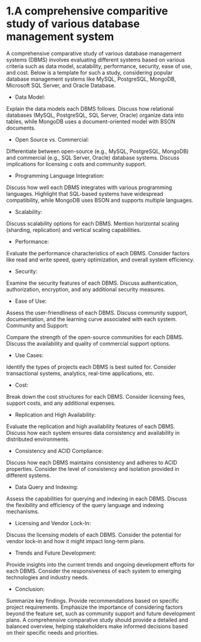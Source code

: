 # 1.A comprehensive comparitive study of various database management system

 A comprehensive comparative study of various database management systems (DBMS) involves evaluating different systems based on various criteria such as data model, scalability, performance, security, ease of use, and cost. Below is a template for such a study, considering popular database management systems like MySQL, PostgreSQL, MongoDB, Microsoft SQL Server, and Oracle Database.

* Data Model:

Explain the data models each DBMS follows.
Discuss how relational databases (MySQL, PostgreSQL, SQL Server, Oracle) organize data into tables, while MongoDB uses a document-oriented model with BSON documents.
 * Open Source vs. Commercial:

Differentiate between open-source (e.g., MySQL, PostgreSQL, MongoDB) and commercial (e.g., SQL Server, Oracle) database systems.
Discuss implications for licensing c osts and community support.
* Programming Language Integration:

Discuss how well each DBMS integrates with various programming languages.
Highlight that SQL-based systems have widespread compatibility, while MongoDB uses BSON and supports multiple languages.
* Scalability:

Discuss scalability options for each DBMS.
Mention horizontal scaling (sharding, replication) and vertical scaling capabilities.
* Performance:

Evaluate the performance characteristics of each DBMS.
Consider factors like read and write speed, query optimization, and overall system efficiency.
* Security:

Examine the security features of each DBMS.
Discuss authentication, authorization, encryption, and any additional security measures.
* Ease of Use:

Assess the user-friendliness of each DBMS.
Discuss community support, documentation, and the learning curve associated with each system.
Community and Support:

Compare the strength of the open-source communities for each DBMS.
Discuss the availability and quality of commercial support options.
* Use Cases:

Identify the types of projects each DBMS is best suited for.
Consider transactional systems, analytics, real-time applications, etc.
* Cost:

Break down the cost structures for each DBMS.
Consider licensing fees, support costs, and any additional expenses.
* Replication and High Availability:

Evaluate the replication and high availability features of each DBMS.
Discuss how each system ensures data consistency and availability in distributed environments.
* Consistency and ACID Compliance:

Discuss how each DBMS maintains consistency and adheres to ACID properties.
Consider the level of consistency and isolation provided in different systems.
* Data Query and Indexing:

Assess the capabilities for querying and indexing in each DBMS.
Discuss the flexibility and efficiency of the query language and indexing mechanisms.
* Licensing and Vendor Lock-In:

Discuss the licensing models of each DBMS.
Consider the potential for vendor lock-in and how it might impact long-term plans.
* Trends and Future Development:

Provide insights into the current trends and ongoing development efforts for each DBMS.
Consider the responsiveness of each system to emerging technologies and industry needs.
* Conclusion:

Summarize key findings.
Provide recommendations based on specific project requirements.
Emphasize the importance of considering factors beyond the feature set, such as community support and future development plans.
A comprehensive comparative study should provide a detailed and balanced overview, helping stakeholders make informed decisions based on their specific needs and priorities.





